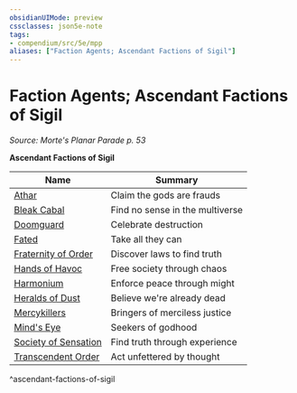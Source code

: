 ```yaml
---
obsidianUIMode: preview
cssclasses: json5e-note
tags:
- compendium/src/5e/mpp
aliases: ["Faction Agents; Ascendant Factions of Sigil"]
---
```

# Faction Agents; Ascendant Factions of Sigil
*Source: Morte's Planar Parade p. 53* 

**Ascendant Factions of Sigil**

| Name | Summary |
|------|---------|
| [Athar](Mechanics/bestiary/humanoid/athar-null-mpp.md) | Claim the gods are frauds |
| [Bleak Cabal](Mechanics/bestiary/humanoid/bleak-cabal-void-soother-mpp.md) | Find no sense in the multiverse |
| [Doomguard](Mechanics/bestiary/humanoid/doomguard-doom-lord-mpp.md) | Celebrate destruction |
| [Fated](Mechanics/bestiary/humanoid/doomguard-rot-blade-mpp.md) | Take all they can |
| [Fraternity of Order](Mechanics/bestiary/humanoid/fated-shaker-mpp.md) | Discover laws to find truth |
| [Hands of Havoc](Mechanics/bestiary/humanoid/fraternity-of-order-law-bender-mpp.md) | Free society through chaos |
| [Harmonium](Mechanics/bestiary/humanoid/hands-of-havoc-fire-starter-mpp.md) | Enforce peace through might |
| [Heralds of Dust](Mechanics/bestiary/humanoid/harmonium-captain-mpp.md) | Believe we're already dead |
| [Mercykillers](Mechanics/bestiary/humanoid/harmonium-peacekeeper-mpp.md) | Bringers of merciless justice |
| [Mind's Eye](Mechanics/bestiary/humanoid/heralds-of-dust-remnant-mpp.md) | Seekers of godhood |
| [Society of Sensation](Mechanics/bestiary/humanoid/mercykiller-bloodhound-mpp.md) | Find truth through experience |
| [Transcendent Order](Mechanics/bestiary/humanoid/minds-eye-matter-smith-mpp.md) | Act unfettered by thought |
^ascendant-factions-of-sigil
